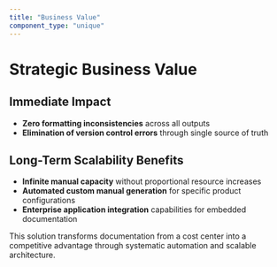 ```yaml
---
title: "Business Value"
component_type: "unique"
---
```


# Strategic Business Value

## Immediate Impact
- **Zero formatting inconsistencies** across all outputs
- **Elimination of version control errors** through single source of truth

## Long-Term Scalability Benefits
- **Infinite manual capacity** without proportional resource increases
- **Automated custom manual generation** for specific product configurations
- **Enterprise application integration** capabilities for embedded documentation

This solution transforms documentation from a cost center into a competitive advantage through systematic automation and scalable architecture.